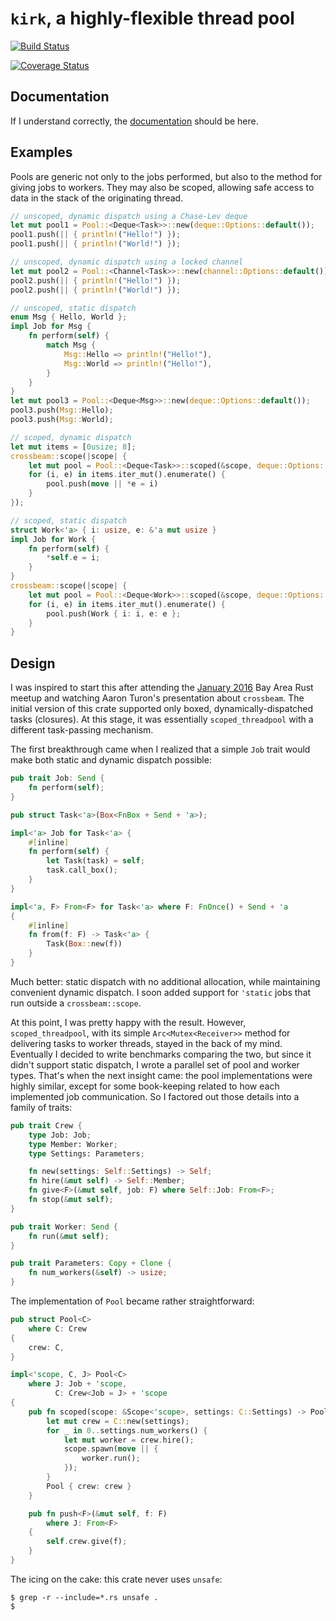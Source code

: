 # `kirk`, a highly-flexible thread pool

[![Build Status](https://travis-ci.org/kinghajj/kirk.svg?branch=master)](https://travis-ci.org/kinghajj/kirk)

[![Coverage Status](https://coveralls.io/repos/github/kinghajj/kirk/badge.svg?branch=master)](https://coveralls.io/github/kinghajj/kirk?branch=master)

## Documentation

If I understand correctly, the [documentation][docs] should be here.

[docs]: http://kinghajj.github.io/kirk-doc/kirk/

## Examples

Pools are generic not only to the jobs performed, but also to the method for
giving jobs to workers. They may also be scoped, allowing safe access to data
in the stack of the originating thread.

```rust
// unscoped, dynamic dispatch using a Chase-Lev deque
let mut pool1 = Pool::<Deque<Task>>::new(deque::Options::default());
pool1.push(|| { println!("Hello!") });
pool1.push(|| { println!("World!") });

// unscoped, dynamic dispatch using a locked channel
let mut pool2 = Pool::<Channel<Task>>::new(channel::Options::default());
pool2.push(|| { println!("Hello!") });
pool2.push(|| { println!("World!") });

// unscoped, static dispatch
enum Msg { Hello, World };
impl Job for Msg {
    fn perform(self) {
        match Msg {
            Msg::Hello => println!("Hello!"),
            Msg::World => println!("Hello!"),
        }
    }
}
let mut pool3 = Pool::<Deque<Msg>>::new(deque::Options::default());
pool3.push(Msg::Hello);
pool3.push(Msg::World);

// scoped, dynamic dispatch
let mut items = [0usize; 8];
crossbeam::scope(|scope| {
    let mut pool = Pool::<Deque<Task>>::scoped(&scope, deque::Options::default());
    for (i, e) in items.iter_mut().enumerate() {
        pool.push(move || *e = i)
    }
});

// scoped, static dispatch
struct Work<'a> { i: usize, e: &'a mut usize }
impl Job for Work {
    fn perform(self) {
        *self.e = i;
    }
}
crossbeam::scope(|scope| {
    let mut pool = Pool::<Deque<Work>>::scoped(&scope, deque::Options::default());
    for (i, e) in items.iter_mut().enumerate() {
        pool.push(Work { i: i, e: e };
    }
}
```

## Design

I was inspired to start this after attending the [January 2016][jan2016_meetup]
Bay Area Rust meetup and watching Aaron Turon's presentation about `crossbeam`.
The initial version of this crate supported only boxed, dynamically-dispatched
tasks (closures). At this stage, it was essentially `scoped_threadpool` with a
different task-passing mechanism.

The first breakthrough came when I realized that a simple `Job` trait would make
both static and dynamic dispatch possible:

```rust
pub trait Job: Send {
    fn perform(self);
}

pub struct Task<'a>(Box<FnBox + Send + 'a>);

impl<'a> Job for Task<'a> {
    #[inline]
    fn perform(self) {
        let Task(task) = self;
        task.call_box();
    }
}

impl<'a, F> From<F> for Task<'a> where F: FnOnce() + Send + 'a
{
    #[inline]
    fn from(f: F) -> Task<'a> {
        Task(Box::new(f))
    }
}
```

Much better: static dispatch with no additional allocation, while maintaining
convenient dynamic dispatch. I soon added support for `'static` jobs that run
outside a `crossbeam::scope`.

At this point, I was pretty happy with the result. However, `scoped_threadpool`,
with its simple `Arc<Mutex<Receiver>>` method for delivering tasks to worker
threads, stayed in the back of my mind. Eventually I decided to write benchmarks
comparing the two, but since it didn't support static dispatch, I wrote a
parallel set of pool and worker types. That's when the next insight came: the
pool implementations were highly similar, except for some book-keeping related
to how each implemented job communication. So I factored out those details into
a family of traits:

```rust
pub trait Crew {
    type Job: Job;
    type Member: Worker;
    type Settings: Parameters;

    fn new(settings: Self::Settings) -> Self;
    fn hire(&mut self) -> Self::Member;
    fn give<F>(&mut self, job: F) where Self::Job: From<F>;
    fn stop(&mut self);
}

pub trait Worker: Send {
    fn run(&mut self);
}

pub trait Parameters: Copy + Clone {
    fn num_workers(&self) -> usize;
}
```

The implementation of `Pool` became rather straightforward:

```rust
pub struct Pool<C>
    where C: Crew
{
    crew: C,
}

impl<'scope, C, J> Pool<C>
    where J: Job + 'scope,
          C: Crew<Job = J> + 'scope
{
    pub fn scoped(scope: &Scope<'scope>, settings: C::Settings) -> Pool<C> {
        let mut crew = C::new(settings);
        for _ in 0..settings.num_workers() {
            let mut worker = crew.hire();
            scope.spawn(move || {
                worker.run();
            });
        }
        Pool { crew: crew }
    }

    pub fn push<F>(&mut self, f: F)
        where J: From<F>
    {
        self.crew.give(f);
    }
}
```

The icing on the cake: this crate never uses `unsafe`:

    $ grep -r --include=*.rs unsafe .
    $

[jan2016_meetup]: https://air.mozilla.org/bay-area-rust-meetup-january-2016/?a
